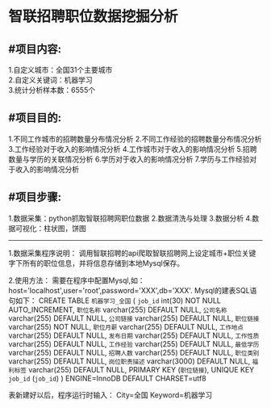 智联招聘职位数据挖掘分析
=======================
#项目内容:
---
1.自定义城市：全国31个主要城市  
2.自定义关键词：机器学习  
3.统计分析样本数：6555个  

#项目目的:
---
1.不同工作城市的招聘数量分布情况分析
2.不同工作经验的招聘数量分布情况分析
3.工作经验对于收入的影响情况分析
4.工作城市对于收入的影响情况分析
5.招聘数量与学历的关联情况分析
6.学历对于收入的影响情况分析
7.学历与工作经验对于收入的影响情况分析

#项目步骤:
---
1.数据采集：python抓取智联招聘网职位数据
2.数据清洗与处理
3.数据分析
4.数据可视化：柱状图，饼图

----------------------------------
1.数据采集程序说明：
调用智联招聘的api爬取智联招聘网上设定城市+职位关键字下所有的职位信息，并将信息存储到本地Mysql保存。

2.使用方法：
需要在程序中配置Mysql,如：host='localhost',user='root',password='XXX',db='XXX'.
Mysql的建表SQL语句如下：
CREATE TABLE `机器学习_全国` (
  `job_id` int(30) NOT NULL AUTO_INCREMENT,
  `职位名称` varchar(255) DEFAULT NULL,
  `公司名称` varchar(255) DEFAULT NULL,
  `公司链接` varchar(255) DEFAULT NULL,
  `职位链接` varchar(255) NOT NULL,
  `职位月薪` varchar(255) DEFAULT NULL,
  `工作地点` varchar(255) DEFAULT NULL,
  `发布日期` varchar(255) DEFAULT NULL,
  `工作性质` varchar(255) DEFAULT NULL,
  `工作经验` varchar(255) DEFAULT NULL,
  `最低学历` varchar(255) DEFAULT NULL,
  `招聘人数` varchar(255) DEFAULT NULL,
  `职位类别` varchar(255) DEFAULT NULL,
  `岗位职责描述` varchar(3000) DEFAULT NULL,
  `福利标签` varchar(255) DEFAULT NULL,
  PRIMARY KEY (`职位链接`),
  UNIQUE KEY `job_id` (`job_id`)
) ENGINE=InnoDB  DEFAULT CHARSET=utf8

表新建好以后，程序运行时输入：
City=全国
Keyword=机器学习
